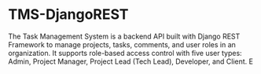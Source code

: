 # TMS-DjangoREST
The Task Management System is a backend API built with Django REST Framework to manage projects, tasks, comments, and user roles in an organization. It supports role-based access control with five user types: Admin, Project Manager, Project Lead (Tech Lead), Developer, and Client. E

